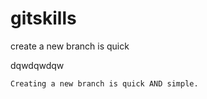 # gitskills

create a new branch is quick

dqwdqwdqw

```
Creating a new branch is quick AND simple.
```
